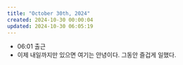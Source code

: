 ```yaml
---
title: "October 30th, 2024"
created: 2024-10-30 00:00:04
updated: 2024-10-30 06:05:19
---
```

  * 06:01 출근
  * 이제 내일까지만 있으면 여기는 안녕이다. 그동안 즐겁게 일했다.